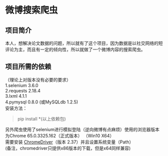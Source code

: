 # 微博搜索爬虫
## 项目简介
本人，想解决论文数据的问题，所以就有了这个项目，因为数据是以社交网络的短评论为主，而且有一定的倾向性，所以就做了一个微博内容的搜索爬虫。

## 项目所需的依赖
（理论上对版本没有必要的要求）  
1.selenium 3.6.0  
2.requests 2.18.4    
3.lxml 4.1.1   
4.pymysql 0.8.0 (或MySQLdb 1.2.5)   
安装方法：  
> pip install *(以上依赖包)

另外爬虫使用了selenium进行模拟登陆（逆向微博有点麻烦）使用的浏览器版本为Chrome 65.0.3325.162（正式版本） （Win10 X64）  
需要安装 [ChromeDriver](https://chromedriver.storage.googleapis.com/index.html?path=2.37/)（版本 2.37）并且设置系统变量（Path）  
(备注，chromedriver只提供x86版本的下载，但是x64同样兼容)
